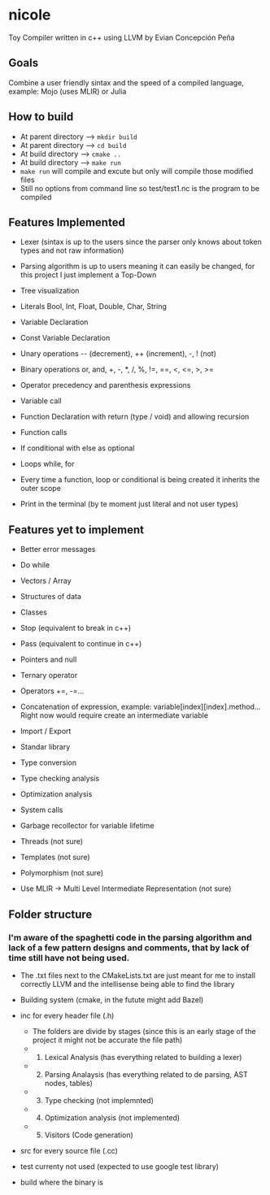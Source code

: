 # nicole

Toy Compiler written in c++ using LLVM by Evian Concepción Peña

## Goals

Combine a user friendly sintax and the speed of a compiled language, example: Mojo (uses MLIR) or Julia

## How to build

- At parent directory --> ```mkdir build```
- At parent directory --> ```cd build```
- At build directory --> ```cmake ..```
- At build directory --> ```make run```
- ```make run``` will compile and excute but only will compile those modified files
- Still no options from command line so test/test1.nc is the program to be compiled

## Features Implemented

- Lexer (sintax is up to the users since the parser only knows about token types and not raw information)

- Parsing algorithm is up to users meaning it can easily be changed, for this project I just implement a Top-Down

- Tree visualization

- Literals Bool, Int, Float, Double, Char, String

- Variable Declaration

- Const Variable Declaration

- Unary operations -- (decrement), ++ (increment), -, ! (not)

- Binary operations or, and, +, -, *, /, %, !=, ==, <, <=, >, >=

- Operator precedency and parenthesis expressions

- Variable call

- Function Declaration with return (type / void) and allowing recursion

- Function calls

- If conditional with else as optional

- Loops while, for

- Every time a function, loop or conditional is being created it inherits the outer scope

- Print in the terminal (by te moment just literal and not user types)

## Features yet to implement

- Better error messages

- Do while

- Vectors / Array

- Structures of data

- Classes

- Stop (equivalent to break in c++)

- Pass (equivalent to continue in c++)

- Pointers and null

- Ternary operator

- Operators +=, -=...

- Concatenation of expression, example: variable[index][index].method... Right now would require create an intermediate variable

- Import / Export

- Standar library

- Type conversion

- Type checking analysis

- Optimization analysis

- System calls

- Garbage recollector for variable lifetime

- Threads (not sure)

- Templates (not sure)

- Polymorphism (not sure)

- Use MLIR -> Multi Level Intermediate Representation (not sure)


## Folder structure

### I'm aware of the spaghetti code in the parsing algorithm and lack of a few pattern designs and comments, that by lack of time still have not being used.

- The .txt files next to the CMakeLists.txt are just meant for me to install correctly LLVM and the intellisense being able to find the library

- Building system (cmake, in the futute might add Bazel)

- inc for every header file (.h)

    - The folders are divide by stages (since this is an early stage of the project it might not be accurate the file path)
    - 1. Lexical Analysis (has everything related to building a lexer)
    - 2. Parsing Analaysis (has everything related to de parsing, AST nodes, tables)
    - 3. Type checking (not implemnted)
    - 4. Optimization analysis (not implemented)
    - 5. Visitors (Code generation)

- src for every source file (.cc)

- test currenty not used (expected to use google test library)

- build where the binary is